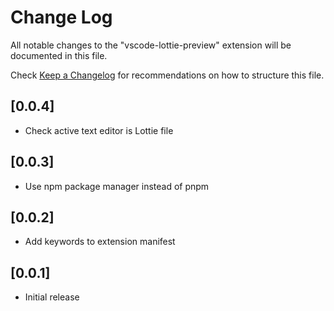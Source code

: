 # Change Log

All notable changes to the "vscode-lottie-preview" extension will be documented in this file.

Check [Keep a Changelog](http://keepachangelog.com/) for recommendations on how to structure this file.

## [0.0.4]

- Check active text editor is Lottie file

## [0.0.3]

- Use npm package manager instead of pnpm

## [0.0.2]

- Add keywords to extension manifest

## [0.0.1]

- Initial release
